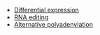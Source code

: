 
* [Differential expression](diff_exp.md)
* [RNA editing](RNA_editing.md)
* [Alternative polyadenylation](APA.md)
